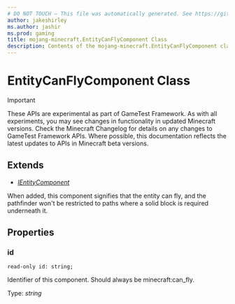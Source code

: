 ```yaml
---
# DO NOT TOUCH — This file was automatically generated. See https://github.com/Mojang/MinecraftScriptingApiDocsGenerator to modify descriptions, examples, etc.
author: jakeshirley
ms.author: jashir
ms.prod: gaming
title: mojang-minecraft.EntityCanFlyComponent Class
description: Contents of the mojang-minecraft.EntityCanFlyComponent class.
---
```

# EntityCanFlyComponent Class
>[!IMPORTANT]
>These APIs are experimental as part of GameTest Framework. As with all experiments, you may see changes in functionality in updated Minecraft versions. Check the Minecraft Changelog for details on any changes to GameTest Framework APIs. Where possible, this documentation reflects the latest updates to APIs in Minecraft beta versions.

## Extends
- [*IEntityComponent*](IEntityComponent.md)

When added, this component signifies that the entity can fly, and the pathfinder won't be restricted to paths where a solid block is required underneath it.

## Properties
### **id**
`read-only id: string;`

Identifier of this component. Should always be minecraft:can_fly.

Type: *string*


